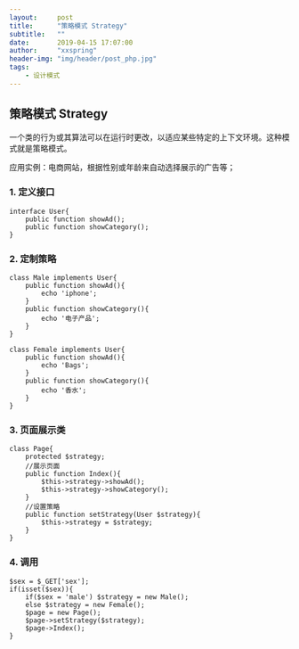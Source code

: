 ```yaml
---
layout:     post
title:      "策略模式 Strategy"
subtitle:   ""
date:       2019-04-15 17:07:00
author:     "xxspring"
header-img: "img/header/post_php.jpg"
tags:
    - 设计模式
---
```


## 策略模式 Strategy

一个类的行为或其算法可以在运行时更改，以适应某些特定的上下文环境。这种模式就是策略模式。

应用实例：电商网站，根据性别或年龄来自动选择展示的广告等；

### 1. 定义接口

```
interface User{
    public function showAd();
    public function showCategory();
}
```
### 2. 定制策略

```
class Male implements User{
    public function showAd(){
        echo 'iphone';
    }
    public function showCategory(){
        echo '电子产品';
    }
}

class Female implements User{
    public function showAd(){
        echo 'Bags';
    }
    public function showCategory(){
        echo '香水';
    }
}
```
### 3. 页面展示类

```
class Page{
    protected $strategy;
    //展示页面
    public function Index(){
        $this->strategy->showAd();
        $this->strategy->showCategory();
    }
    //设置策略
    public function setStrategy(User $strategy){
        $this->strategy = $strategy;
    }
}
```

### 4. 调用

```
$sex = $_GET['sex'];
if(isset($sex)){
	if($sex = 'male') $strategy = new Male();
	else $strategy = new Female();
	$page = new Page();
	$page->setStrategy($strategy);
	$page->Index();
}
```
